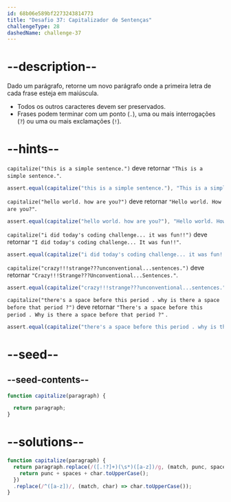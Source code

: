 ```yaml
---
id: 68b06e589bf2273243814773
title: "Desafio 37: Capitalizador de Sentenças"
challengeType: 28
dashedName: challenge-37
---
```


# --description--

Dado um parágrafo, retorne um novo parágrafo onde a primeira letra de cada frase esteja em maiúscula.

- Todos os outros caracteres devem ser preservados.
- Frases podem terminar com um ponto (`.`), uma ou mais interrogações (`?`) ou uma ou mais exclamações (`!`).

# --hints--

`capitalize("this is a simple sentence.")` deve retornar `"This is a simple sentence."`.

```js
assert.equal(capitalize("this is a simple sentence."), "This is a simple sentence.");
```

`capitalize("hello world. how are you?")` deve retornar `"Hello world. How are you?"`.

```js
assert.equal(capitalize("hello world. how are you?"), "Hello world. How are you?");
```

`capitalize("i did today's coding challenge... it was fun!!")` deve retornar `"I did today's coding challenge... It was fun!!"`.

```js
assert.equal(capitalize("i did today's coding challenge... it was fun!!"), "I did today's coding challenge... It was fun!!");
```

`capitalize("crazy!!!strange???unconventional...sentences.")` deve retornar `"Crazy!!!Strange???Unconventional...Sentences."`.

```js
assert.equal(capitalize("crazy!!!strange???unconventional...sentences."), "Crazy!!!Strange???Unconventional...Sentences.");
```

`capitalize("there's a space before this period . why is there a space before that period ?")` deve retornar `"There's a space before this period . Why is there a space before that period ?"` .

```js
assert.equal(capitalize("there's a space before this period . why is there a space before that period ?"), "There's a space before this period . Why is there a space before that period ?");
```

# --seed--

## --seed-contents--

```js
function capitalize(paragraph) {

  return paragraph;
}
```

# --solutions--

```js
function capitalize(paragraph) {
  return paragraph.replace(/([.!?]+)(\s*)([a-z])/g, (match, punc, spaces, char) => {
    return punc + spaces + char.toUpperCase();
  })
  .replace(/^([a-z])/, (match, char) => char.toUpperCase());
}
```
